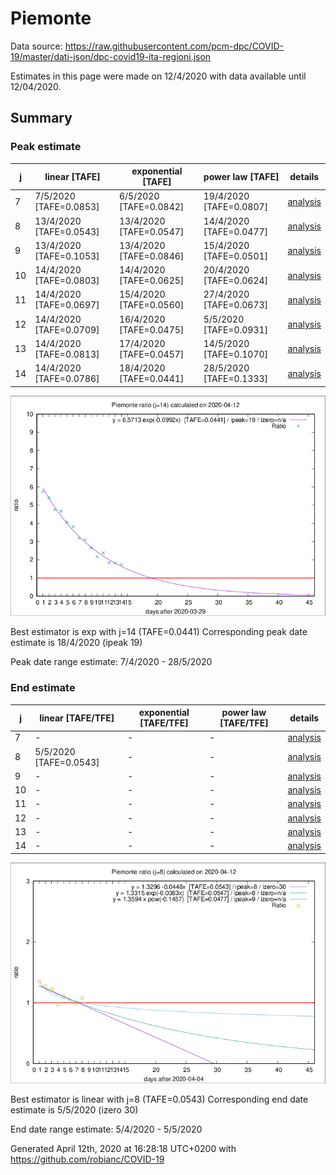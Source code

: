 # Piemonte


Data source: https://raw.githubusercontent.com/pcm-dpc/COVID-19/master/dati-json/dpc-covid19-ita-regioni.json

Estimates in this page were made on 12/4/2020 with data available until 12/04/2020.


## Summary 

### Peak estimate 
|j|linear [TAFE]|exponential [TAFE]|power law [TAFE]|details|
|---|----|-----------|---------|-------|
|7|7/5/2020 [TAFE=0.0853]|6/5/2020 [TAFE=0.0842]|19/4/2020 [TAFE=0.0807]|[analysis](COVID-19_piemonte_j7_2020-04-12.md)|
|8|13/4/2020 [TAFE=0.0543]|13/4/2020 [TAFE=0.0547]|14/4/2020 [TAFE=0.0477]|[analysis](COVID-19_piemonte_j8_2020-04-12.md)|
|9|13/4/2020 [TAFE=0.1053]|13/4/2020 [TAFE=0.0846]|15/4/2020 [TAFE=0.0501]|[analysis](COVID-19_piemonte_j9_2020-04-12.md)|
|10|14/4/2020 [TAFE=0.0803]|14/4/2020 [TAFE=0.0625]|20/4/2020 [TAFE=0.0624]|[analysis](COVID-19_piemonte_j10_2020-04-12.md)|
|11|14/4/2020 [TAFE=0.0697]|15/4/2020 [TAFE=0.0560]|27/4/2020 [TAFE=0.0673]|[analysis](COVID-19_piemonte_j11_2020-04-12.md)|
|12|14/4/2020 [TAFE=0.0709]|16/4/2020 [TAFE=0.0475]|5/5/2020 [TAFE=0.0931]|[analysis](COVID-19_piemonte_j12_2020-04-12.md)|
|13|14/4/2020 [TAFE=0.0813]|17/4/2020 [TAFE=0.0457]|14/5/2020 [TAFE=0.1070]|[analysis](COVID-19_piemonte_j13_2020-04-12.md)|
|14|14/4/2020 [TAFE=0.0786]|18/4/2020 [TAFE=0.0441]|28/5/2020 [TAFE=0.1333]|[analysis](COVID-19_piemonte_j14_2020-04-12.md)|

![best peak estimate](COVID-19_piemonte_j14_2020-04-12.png)

Best estimator is exp with j=14 (TAFE=0.0441)
Corresponding peak date estimate is 18/4/2020 (ipeak 19)


Peak date range estimate: 7/4/2020 - 28/5/2020

### End estimate 
|j|linear [TAFE/TFE]|exponential [TAFE/TFE]|power law [TAFE/TFE]|details|
|---|----|-----------|---------|-------|
|7|-|-|-|[analysis](COVID-19_piemonte_j7_2020-04-12.md)|
|8|5/5/2020 [TAFE=0.0543]|-|-|[analysis](COVID-19_piemonte_j8_2020-04-12.md)|
|9|-|-|-|[analysis](COVID-19_piemonte_j9_2020-04-12.md)|
|10|-|-|-|[analysis](COVID-19_piemonte_j10_2020-04-12.md)|
|11|-|-|-|[analysis](COVID-19_piemonte_j11_2020-04-12.md)|
|12|-|-|-|[analysis](COVID-19_piemonte_j12_2020-04-12.md)|
|13|-|-|-|[analysis](COVID-19_piemonte_j13_2020-04-12.md)|
|14|-|-|-|[analysis](COVID-19_piemonte_j14_2020-04-12.md)|

![best zero estimate](COVID-19_piemonte_j8_2020-04-12.png)

Best estimator is linear with j=8 (TAFE=0.0543)
Corresponding end date estimate is 5/5/2020 (izero 30)


End date range estimate: 5/4/2020 - 5/5/2020

Generated April 12th, 2020 at 16:28:18 UTC+0200 with https://github.com/robianc/COVID-19
